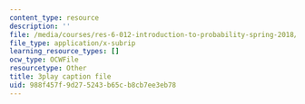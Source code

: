 ```yaml
---
content_type: resource
description: ''
file: /media/courses/res-6-012-introduction-to-probability-spring-2018/988f457f9d275243b65cb8cb7ee3eb78_fZ0bbrbNq58.vtt
file_type: application/x-subrip
learning_resource_types: []
ocw_type: OCWFile
resourcetype: Other
title: 3play caption file
uid: 988f457f-9d27-5243-b65c-b8cb7ee3eb78
---
```

